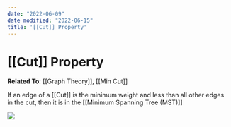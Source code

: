 ```yaml
---
date: "2022-06-09"
date modified: "2022-06-15"
title: '[[Cut]] Property'
---
```


# [[Cut]] Property
**Related To**: [[Graph Theory]], [[Min Cut]]

If an edge of a [[Cut]] is the minimum weight and less than all other edges in the cut, then it is in the [[Minimum Spanning Tree (MST)]]

![](https://i.imgur.com/LaxQZUn.png)
